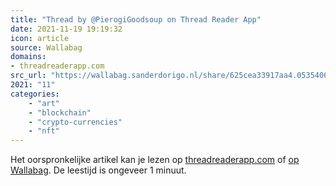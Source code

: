```yaml
---
title: "Thread by @PierogiGoodsoup on Thread Reader App"
date: 2021-11-19 19:19:32
icon: article
source: Wallabag
domains:
- threadreaderapp.com
src_url: "https://wallabag.sanderdorigo.nl/share/625cea33917aa4.05354063"
2021: "11"
categories:
    - "art"
    - "blockchain"
    - "crypto-currencies"
    - "nft"
---
```

Het oorspronkelijke artikel kan je lezen op [threadreaderapp.com](https://threadreaderapp.com/thread/1451041075750051841.html) of [op Wallabag](https://wallabag.sanderdorigo.nl/share/625cea33917aa4.05354063). De leestijd is ongeveer 1 minuut.